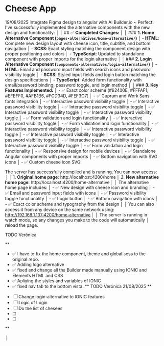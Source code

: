 # Cheese App
19/08/2025
Integrate Figma design to angular with AI Builder.io
~  Perfect! I've successfully implemented the alternative components with the new design and functionality:
│
│  ## ✅ **Completed Changes:**
│
│  ### **1. Home Alternative Component (`pages-alternatives/home-alternative/`)**
│  - **HTML**: Complete new design layout with cheese icon, title, subtitle, and bottom navigation
│  - **SCSS**: Exact styling matching the component design with proper positioning and colors
│  - **TypeScript**: Updated to standalone component with proper imports for the login alternative
│
│  ### **2. Login Alternative Component (`components-alternatives/login-alternative/`)**
│  - **HTML**: Email and password input fields with search icons and password visibility toggle
│  - **SCSS**: Styled input fields and login button matching the design specifications
│  - **TypeScript**: Added form functionality with email/password binding, password toggle, and login method
│
│  ### **3. Key Features Implemented:**
│  - ✅ Exact color scheme (#92400E, #FFFAF1, #EFEFF0, #AFB1B6, #FCD34D, #FEF3C7)
│  - ✅ Cuprum and Work Sans fonts integration
│  - ✅ Interactive password visibility toggle
│  - ✅ Interactive password visibility toggle
│  - ✅ Interactive password visibility toggle
│  - ✅ Interactive password visibility toggle
│  - ✅ Interactive password visibility toggle
│  - ✅ Form validation and login functionality
│  - ✅ Interactive password visibility toggle
│  - ✅ Form validation and login functionality
│  - ✅ Interactive password visibility toggle
│  - ✅ Interactive password visibility toggle
│  - ✅ Interactive password visibility toggle
│  - ✅ Interactive password visibility toggle
│  - ✅ Interactive password visibility toggle
│  - ✅ Interactive password visibility toggle
│  - ✅ Form validation and login functionality
│  - ✅ Responsive design for mobile devices
│  - ✅ Standalone Angular components with proper imports
│  - ✅ Bottom navigation with SVG icons
│  - ✅ Custom cheese icon SVG

The server has successfully compiled and is running. You can now access:
│
│  1. **Original home page**: http://localhost:4200/home
│  2. **New alternative home page**: http://localhost:4200/home-alternative
│
│  The alternative home page includes:
│  - ✅ New design with cheese icon and branding
│  - ✅ Email and password input fields with icons
│  - ✅ Password visibility toggle functionality
│  - ✅ Login button
│  - ✅ Bottom navigation with icons
│  - ✅ Exact color scheme and typography from the design
│
│  You can also access it from any device on the same network using: http://192.168.1.137:4200/home-alternative
│
│  The server is running in watch mode, so any changes you make to the code will automatically
│  reload the page.


TODO Verónica

**
 - ✅ I have to fix the home component, theme and global scss to the original repo. 
 - ✅ Adding logo alternative
 - ✅ fixed and change all tha Builder made manually using IONIC and Elements HTML and CSS
 - ✅ Apliying the styles and variables of IONIC
 - ✅ fixed nav tab to the bottom vista. 
**
TODO Verónica 21/08/2025
**
- [ ] Change login-alternative to IONIC features
- [ ] Logic of Login
- [ ] Do the list of chesees
- [ ] 
- [ ] 
**

│
